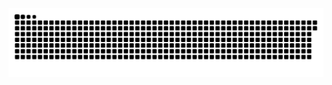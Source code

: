<picture>
  <source media="(prefers-color-scheme: dark)" srcset="https://raw.githubusercontent.com/MarineHakobyan/MarineHakobyan/b5616bc3b4d51d4504ee55f3ab6cfb5528c9f93c/github-contribution-grid-snake-dark.svg" />
  <source media="(prefers-color-scheme: light)" srcset="https://raw.githubusercontent.com/MarineHakobyan/MarineHakobyan/b5616bc3b4d51d4504ee55f3ab6cfb5528c9f93c/github-contribution-grid-snake.svg" />
  <img alt="github-snake" src="https://raw.githubusercontent.com/MarineHakobyan/MarineHakobyan/b5616bc3b4d51d4504ee55f3ab6cfb5528c9f93c/github-contribution-grid-snake-dark.svg" />
</picture>
